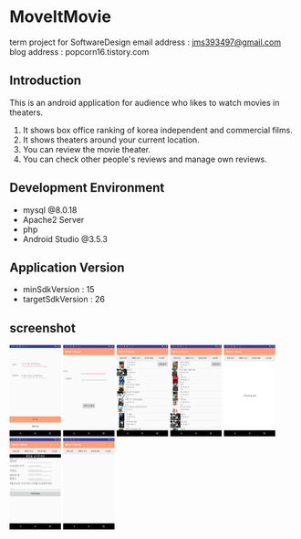 # MoveItMovie
term project for SoftwareDesign
email address : jms393497@gmail.com
blog address : popcorn16.tistory.com

## Introduction
This is an android application for audience who likes to watch movies in theaters.
1. It shows box office ranking of korea independent and commercial films.
2. It shows theaters around your current location.
3. You can review the movie theater.
4. You can check other people's reviews and manage own reviews.

## Development Environment
- mysql @8.0.18
- Apache2 Server
- php
- Android Studio @3.5.3

## Application Version
- minSdkVersion : 15
- targetSdkVersion : 26

## screenshot
<img src="/images/Screenshot_1.png" width="90px" height="160px" title="Login" alt="Login"></img>
<img src="/images/Screenshot_2.png" width="90px" height="160px" title="Login" alt="Login"></img>
<img src="/images/Screenshot_3.png" width="90px" height="160px" title="Login" alt="Login"></img>
<img src="/images/Screenshot_4.png" width="90px" height="160px" title="Login" alt="Login"></img>
<img src="/images/Screenshot_5.png" width="90px" height="160px" title="Login" alt="Login"></img>
<img src="/images/Screenshot_6.png" width="90px" height="160px" title="Login" alt="Login"></img>
<img src="/images/Screenshot_7.png" width="90px" height="160px" title="Login" alt="Login"></img>
